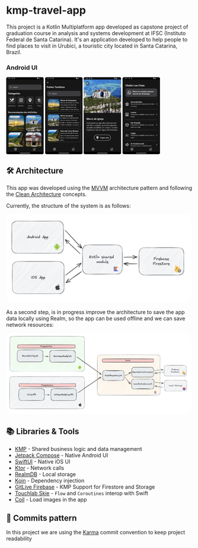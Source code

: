 # kmp-travel-app

This project is a Kotlin Multiplatform app developed as capstone project of graduation course in
analysis and systems development at IFSC (Instituto Federal de Santa Catarina). It's an application
developed to help people to find places to visit in Urubici, a touristic city located in Santa
Catarina, Brazil.

### Android UI

<p float="left">
<img align="center" width="20%" src="images/explore_screen_android.png" />
<img align="center" width="20%" src="images/category_screen_android.png" />
<img align="center" width="20%" src="images/place_screen_android.png" />
<img align="center" width="20%" src="images/guidances_screen_android.png" />
</p>

## 🛠 Architecture

This app was developed using the [MVVM](https://developer.android.com/topic/architecture)
architecture pattern and following
the [Clean Architecture](https://blog.cleancoder.com/uncle-bob/2012/08/13/the-clean-architecture.html)
concepts.

Currently, the structure of the system is as follows:

<img src="images/architecture_1.png" width="500" style="border-radius: 15px;">

As a second step, is in progress improve the architecture to save the app data locally using Realm,
so the app can be used offline and we can save network resources:

<img src="images/architecture_2.png" width="500" style="border-radius: 15px;">

## 📚 Libraries & Tools

- [KMP](https://kotlinlang.org/docs/multiplatform.html) - Shared business logic and data management
- [Jetpack Compose](https://developer.android.com/compose) - Native Android UI
- [SwiftUI](https://developer.apple.com/xcode/swiftui/) - Native iOS UI
- [Ktor](https://ktor.io/docs/client-create-multiplatform-application.html#ktor-dependencies) - Network calls
- [RealmDB](https://github.com/realm/realm-kotlin) - Local storage
- [Koin](https://insert-koin.io/docs/reference/koin-mp/kmp/) - Dependency injection
- [GitLive Firebase](https://github.com/GitLiveApp/firebase-kotlin-sdk) - KMP Support for Firestore and Storage
- [Touchlab Skie](https://skie.touchlab.co/features/flows) - `Flow` and `Coroutines` interop with Swift
- [Coil](https://github.com/coil-kt/coil) - Load images in the app

## 📝 Commits pattern

In this project we are using the [Karma](https://karma-runner.github.io/6.4/dev/git-commit-msg.html) commit convention to keep project readability



